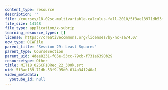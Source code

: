 ```yaml
---
content_type: resource
description: ''
file: /courses/18-02sc-multivariable-calculus-fall-2010/5f3ae13971db53f995d0614a341240a1_MIT18_02SCF10Rec_22_300k.vtt
file_size: 14148
file_type: application/x-subrip
learning_resource_types: []
license: https://creativecommons.org/licenses/by-nc-sa/4.0/
ocw_type: OCWFile
parent_title: 'Session 29: Least Squares'
parent_type: CourseSection
parent_uid: 4dee8231-f05e-53cc-79cb-f731a6390b29
resourcetype: Other
title: MIT18_02SCF10Rec_22_300k.srt
uid: 5f3ae139-71db-53f9-95d0-614a341240a1
video_metadata:
  youtube_id: null
---
```


